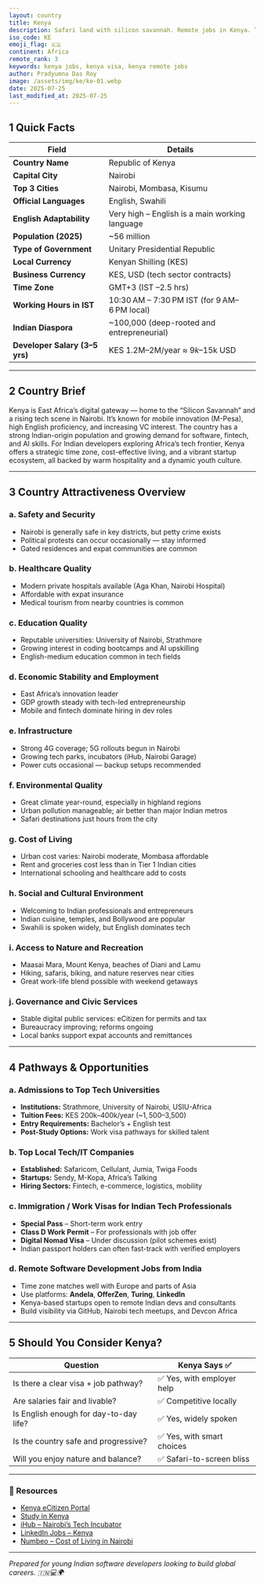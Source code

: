```yaml
---
layout: country
title: Kenya
description: Safari land with silicon savannah. Remote jobs in Kenya. Trilp AI curated info. Indians in Kenya.
iso_code: KE
emoji_flag: 🇰🇪
continent: Africa
remote_rank: 3
keywords: kenya jobs, kenya visa, kenya remote jobs
author: Pradyumna Das Roy
image: /assets/img/ke/ke-01.webp
date: 2025-07-25
last_modified_at: 2025-07-25
---
```


## 1 Quick Facts

| Field                          | Details                                        |
| ------------------------------ | ---------------------------------------------- |
| **Country Name**               | Republic of Kenya                              |
| **Capital City**               | Nairobi                                        |
| **Top 3 Cities**               | Nairobi, Mombasa, Kisumu                       |
| **Official Languages**         | English, Swahili                               |
| **English Adaptability**       | Very high – English is a main working language |
| **Population (2025)**          | ~56 million                                    |
| **Type of Government**         | Unitary Presidential Republic                  |
| **Local Currency**             | Kenyan Shilling (KES)                          |
| **Business Currency**          | KES, USD (tech sector contracts)               |
| **Time Zone**                  | GMT+3 (IST –2.5 hrs)                           |
| **Working Hours in IST**       | 10:30 AM – 7:30 PM IST (for 9 AM–6 PM local)   |
| **Indian Diaspora**            | ~100,000 (deep-rooted and entrepreneurial)     |
| **Developer Salary (3–5 yrs)** | KES 1.2M–2M/year ≈ $9k–$15k USD                |

---

## 2 Country Brief

Kenya is East Africa’s digital gateway — home to the “Silicon Savannah” and a rising tech scene in Nairobi. It’s known for mobile innovation (M-Pesa), high English proficiency, and increasing VC interest. The country has a strong Indian-origin population and growing demand for software, fintech, and AI skills. For Indian developers exploring Africa’s tech frontier, Kenya offers a strategic time zone, cost-effective living, and a vibrant startup ecosystem, all backed by warm hospitality and a dynamic youth culture.

---

## 3 Country Attractiveness Overview

### a. Safety and Security

- Nairobi is generally safe in key districts, but petty crime exists
- Political protests can occur occasionally — stay informed
- Gated residences and expat communities are common

### b. Healthcare Quality

- Modern private hospitals available (Aga Khan, Nairobi Hospital)
- Affordable with expat insurance
- Medical tourism from nearby countries is common

### c. Education Quality

- Reputable universities: University of Nairobi, Strathmore
- Growing interest in coding bootcamps and AI upskilling
- English-medium education common in tech fields

### d. Economic Stability and Employment

- East Africa’s innovation leader
- GDP growth steady with tech-led entrepreneurship
- Mobile and fintech dominate hiring in dev roles

### e. Infrastructure

- Strong 4G coverage; 5G rollouts begun in Nairobi
- Growing tech parks, incubators (iHub, Nairobi Garage)
- Power cuts occasional — backup setups recommended

### f. Environmental Quality

- Great climate year-round, especially in highland regions
- Urban pollution manageable; air better than major Indian metros
- Safari destinations just hours from the city

### g. Cost of Living

- Urban cost varies: Nairobi moderate, Mombasa affordable
- Rent and groceries cost less than in Tier 1 Indian cities
- International schooling and healthcare add to costs

### h. Social and Cultural Environment

- Welcoming to Indian professionals and entrepreneurs
- Indian cuisine, temples, and Bollywood are popular
- Swahili is spoken widely, but English dominates tech

### i. Access to Nature and Recreation

- Maasai Mara, Mount Kenya, beaches of Diani and Lamu
- Hiking, safaris, biking, and nature reserves near cities
- Great work-life blend possible with weekend getaways

### j. Governance and Civic Services

- Stable digital public services: eCitizen for permits and tax
- Bureaucracy improving; reforms ongoing
- Local banks support expat accounts and remittances

---

## 4 Pathways & Opportunities

### a. Admissions to Top Tech Universities

- **Institutions:** Strathmore, University of Nairobi, USIU-Africa
- **Tuition Fees:** KES 200k–400k/year (~$1,500–$3,500)
- **Entry Requirements:** Bachelor’s + English test
- **Post-Study Options:** Work visa pathways for skilled talent

### b. Top Local Tech/IT Companies

- **Established:** Safaricom, Cellulant, Jumia, Twiga Foods
- **Startups:** Sendy, M-Kopa, Africa’s Talking
- **Hiring Sectors:** Fintech, e-commerce, logistics, mobility

### c. Immigration / Work Visas for Indian Tech Professionals

- **Special Pass** – Short-term work entry
- **Class D Work Permit** – For professionals with job offer
- **Digital Nomad Visa** – Under discussion (pilot schemes exist)
- Indian passport holders can often fast-track with verified employers

### d. Remote Software Development Jobs from India

- Time zone matches well with Europe and parts of Asia
- Use platforms: **Andela**, **OfferZen**, **Turing**, **LinkedIn**
- Kenya-based startups open to remote Indian devs and consultants
- Build visibility via GitHub, Nairobi tech meetups, and Devcon Africa

---

## 5 Should You Consider Kenya?

| Question                               | Kenya Says ✅              |
| -------------------------------------- | -------------------------- |
| Is there a clear visa + job pathway?   | ✅ Yes, with employer help |
| Are salaries fair and livable?         | ✅ Competitive locally     |
| Is English enough for day-to-day life? | ✅ Yes, widely spoken      |
| Is the country safe and progressive?   | ✅ Yes, with smart choices |
| Will you enjoy nature and balance?     | ✅ Safari-to-screen bliss  |

---

### 🔗 Resources

- [Kenya eCitizen Portal](https://www.ecitizen.go.ke/)
- [Study in Kenya](https://studyinkenya.go.ke/)
- [iHub – Nairobi’s Tech Incubator](https://ihub.co.ke/)
- [LinkedIn Jobs – Kenya](https://www.linkedin.com/jobs/search/?location=Kenya)
- [Numbeo – Cost of Living in Nairobi](https://www.numbeo.com/cost-of-living/in/Nairobi)

---

_Prepared for young Indian software developers looking to build global careers. 🇮🇳💻🌍_
